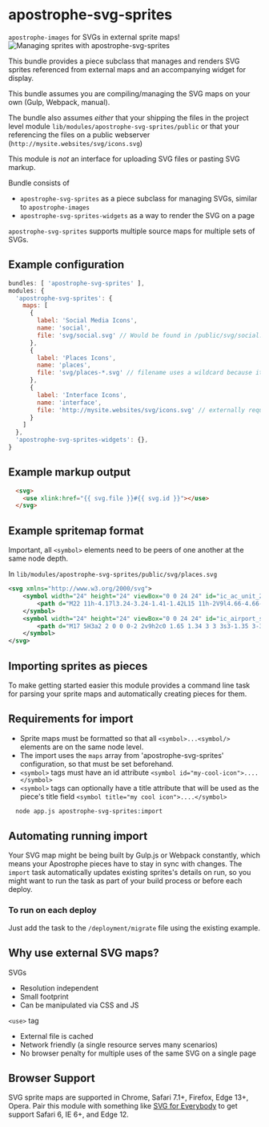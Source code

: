 # apostrophe-svg-sprites

`apostrophe-images` for SVGs in external sprite maps!
![Managing sprites with apostrophe-svg-sprites](https://github.com/apostrophecms/apostrophe-svg-sprites/raw/1.0.0/demo.gif)

This bundle provides a piece subclass that manages and renders SVG sprites referenced from external maps and an accompanying widget for display.

This bundle assumes you are compiling/managing the SVG maps on your own (Gulp, Webpack, manual). 

The bundle also assumes *either* that your shipping the files in the project level module `lib/modules/apostrophe-svg-sprites/public` or that your referencing the files on a public webserver (`http://mysite.websites/svg/icons.svg`)

This module is *not* an interface for uploading SVG files or pasting SVG markup.

Bundle consists of 

* `apostrophe-svg-sprites` as a piece subclass for managing SVGs, similar to `apostrophe-images`
* `apostrophe-svg-sprites-widgets` as a way to render the SVG on a page

`apostrophe-svg-sprites` supports multiple source maps for multiple sets of SVGs.

## Example configuration

```javascript
bundles: [ 'apostrophe-svg-sprites' ],
modules: {
  'apostrophe-svg-sprites': {
    maps: [
      {
        label: 'Social Media Icons',
        name: 'social',
        file: 'svg/social.svg' // Would be found in /public/svg/social.svg
      },
      {
        label: 'Places Icons',
        name: 'places',
        file: 'svg/places-*.svg' // filename uses a wildcard because it is part of a continuous build process
      },
      {
        label: 'Interface Icons',
        name: 'interface',
        file: 'http://mysite.websites/svg/icons.svg' // externally requested resource
      }
    ]
  },
  'apostrophe-svg-sprites-widgets': {},
}


```
## Example markup output

```HTML
  <svg>
    <use xlink:href="{{ svg.file }}#{{ svg.id }}"></use>
  </svg>
```

## Example spritemap format
Important, all `<symbol>` elements need to be peers of one another at the same node depth.

In `lib/modules/apostrophe-svg-sprites/public/svg/places.svg`

```XML
<svg xmlns="http://www.w3.org/2000/svg">
	<symbol width="24" height="24" viewBox="0 0 24 24" id="ic_ac_unit_24px" >
		<path d="M22 11h-4.17l3.24-3.24-1.41-1.42L15 11h-2V9l4.66-4.66-1.42-1.41L13 6.17V2h-2v4.17L7.76 2.93 6.34 4.34 11 9v2H9L4.34 6.34 2.93 7.76 6.17 11H2v2h4.17l-3.24 3.24 1.41 1.42L9 13h2v2l-4.66 4.66 1.42 1.41L11 17.83V22h2v-4.17l3.24 3.24 1.42-1.41L13 15v-2h2l4.66 4.66 1.41-1.42L17.83 13H22z" />
	</symbol>
	<symbol width="24" height="24" viewBox="0 0 24 24" id="ic_airport_shuttle_24px" >
		<path d="M17 5H3a2 2 0 0 0-2 2v9h2c0 1.65 1.34 3 3 3s3-1.35 3-3h5.5c0 1.65 1.34 3 3 3s3-1.35 3-3H23v-5l-6-6zM3 11V7h4v4H3zm3 6.5c-.83 0-1.5-.67-1.5-1.5s.67-1.5 1.5-1.5 1.5.67 1.5 1.5-.67 1.5-1.5 1.5zm7-6.5H9V7h4v4zm4.5 6.5c-.83 0-1.5-.67-1.5-1.5s.67-1.5 1.5-1.5 1.5.67 1.5 1.5-.67 1.5-1.5 1.5zM15 11V7h1l4 4h-5z" />
	</symbol>
</svg>
```

## Importing sprites as pieces
To make getting started easier this module provides a command line task for parsing your sprite maps and automatically creating pieces for them. 

## Requirements for import
- Sprite maps must be formatted so that all `<symbol>...<symbol/>` elements are on the same node level.
- The import uses the `maps` array from 'apostrophe-svg-sprites' configuration, so that must be set beforehand.
- `<symbol>` tags must have an id attribute `<symbol id="my-cool-icon">....</symbol>`
- `<symbol>` tags can optionally have a title attribute that will be used as the piece's title field `<symbol title="my cool icon">....</symbol>`

```bash
  node app.js apostrophe-svg-sprites:import
```

## Automating running import
Your SVG map might be being built by Gulp.js or Webpack constantly, which means your Apostrophe pieces have to stay in sync with changes. The `import` task automatically updates existing sprites's details on run, so you might want to run the task as part of your build process or before each deploy.

### To run on each deploy
Just add the task to the `/deployment/migrate` file using the existing example.

## Why use external SVG maps?

SVGs
- Resolution independent
- Small footprint
- Can be manipulated via CSS and JS

`<use>` tag
- External file is cached
- Network friendly (a single resource serves many scenarios)
- No browser penalty for multiple uses of the same SVG on a single page

## Browser Support
SVG sprite maps are supported in Chrome, Safari 7.1+, Firefox, Edge 13+, Opera. Pair this module with something like [SVG for Everybody](https://github.com/jonathantneal/svg4everybody) to get support Safari 6, IE 6+, and Edge 12.